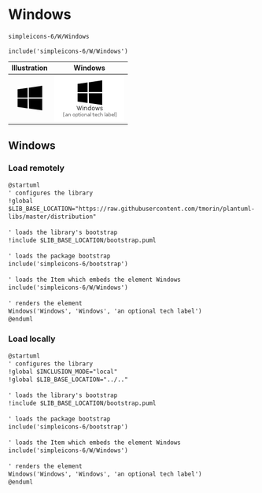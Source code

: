 # Windows


```text
simpleicons-6/W/Windows
```

```text
include('simpleicons-6/W/Windows')
```



| Illustration | Windows |
| :---: | :---: |
| ![illustration for Illustration](../../simpleicons-6/W/Windows.png) | ![illustration for Windows](../../simpleicons-6/W/Windows.Local.png) |




## Windows

### Load remotely
```plantuml
@startuml
' configures the library
!global $LIB_BASE_LOCATION="https://raw.githubusercontent.com/tmorin/plantuml-libs/master/distribution"

' loads the library's bootstrap
!include $LIB_BASE_LOCATION/bootstrap.puml

' loads the package bootstrap
include('simpleicons-6/bootstrap')

' loads the Item which embeds the element Windows
include('simpleicons-6/W/Windows')

' renders the element
Windows('Windows', 'Windows', 'an optional tech label')
@enduml
```

### Load locally
```plantuml
@startuml
' configures the library
!global $INCLUSION_MODE="local"
!global $LIB_BASE_LOCATION="../.."

' loads the library's bootstrap
!include $LIB_BASE_LOCATION/bootstrap.puml

' loads the package bootstrap
include('simpleicons-6/bootstrap')

' loads the Item which embeds the element Windows
include('simpleicons-6/W/Windows')

' renders the element
Windows('Windows', 'Windows', 'an optional tech label')
@enduml
```


